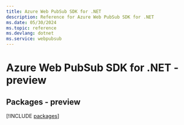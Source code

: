 ```yaml
---
title: Azure Web PubSub SDK for .NET
description: Reference for Azure Web PubSub SDK for .NET
ms.date: 05/30/2024
ms.topic: reference
ms.devlang: dotnet
ms.service: webpubsub
---
```

# Azure Web PubSub SDK for .NET - preview
## Packages - preview
[!INCLUDE [packages](web-pubsub-index.md)]
